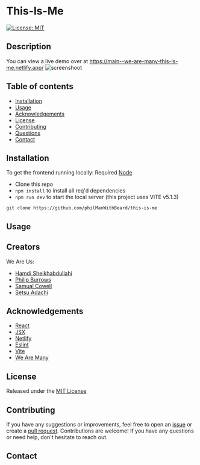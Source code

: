 # This-Is-Me
[![License: MIT](https://img.shields.io/badge/License-MIT-brightgreen.svg)](https://opensource.org/licenses/MIT)

  ## Description


You can view a live demo over at https://main--we-are-many-this-is-me.netlify.app/
![screenshoot](./assets/imagereadme.png)

## Table of contents
- [Installation](#installation)
- [Usage](#usage)
- [Acknowledgements](#acknowledgements)
- [License](#license)
- [Contributing](#contributing)
- [Questions](#questions)
- [Contact](#screenshot)

## Installation
To get the frontend running locally:
Required [Node](https://nodejs.org/en/download/)

- Clone this repo
- `npm install` to install all req'd dependencies
- `npm run dev` to start the local server (this project uses VITE v5.1.3)

```console
git clone https://github.com/philManWithBeard/this-is-me
  ```

## Usage 

## Creators
We Are Us:
- [Hamdi Sheikhabdullahi](https://github.com/hamdishh)
- [Philip Burrows](https://github.com/philManWithBeard)
- [Samual Cowell](https://github.com/CestSamual)
- [Setsu Adachi](https://github.com/Setsu-Adachi)

## Acknowledgements
- [React](https://react.dev/)
- [JSX](https://reactjs.org/docs/introducing-jsx.html)
- [Netlify](https://www.netlify.com/)
- [Eslint](https://eslint.org/)
- [Vite](https://vitejs.dev/)
- [We Are Many](https://github.com/CestSamual/We-Are-Many)

## License
Released under the [MIT License](https://github.com/jsxgraph/jsxgraph/blob/master/LICENSE.MIT)

## Contributing
If you have any suggestions or improvements, feel free to open an [issue](https://github.com/philManWithBeard/this-is-me/issues) or create a [pull request](https://github.com/philManWithBeard/this-is-me/pulls). Contributions are welcome!
 If you have any questions or need help, don't hesitate to reach out. 

 ## Contact